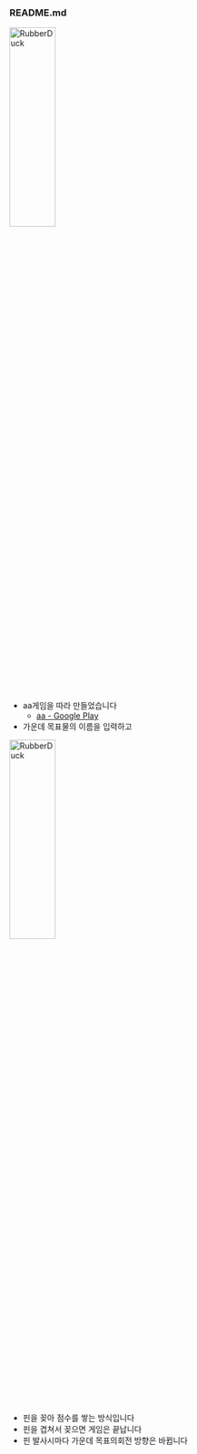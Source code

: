 ### README.md

<img src="https://postfiles.pstatic.net/MjAxOTEyMDRfMTA2/MDAxNTc1NDAyNzY1MTEx.Mlso6JG1rLFnmorDITUkY2sovAIF3BSqb-t6u4Ok99Ug.Z1mCo-otnVwOLmIjAXFfJD-sn0UZixXoH7VFfYhH78sg.PNG.whdals410/aa_2.png?type=w773" width="40%" height="30%" title="px(픽셀) 크기 설정" alt="RubberDuck"></img>

+ aa게임을 따라 만들었습니다
  + [aa - Google Play](https://play.google.com/store/apps/details?id=com.aa.generaladaptiveapps&hl=ko)
+ 가운데 목표물의 이름을 입력하고

<img src="https://postfiles.pstatic.net/MjAxOTEyMDRfMTY5/MDAxNTc1NDAyNzY1Njg1.f_w5HEZG952FVydm-syaUzwz6h6Fha1STxiyzN59mucg.iJtY3jwumop9K8fhGJeEQY0QRn-3TLJJj2WwLWSDso0g.PNG.whdals410/aa_1.png?type=w773" width="40%" height="30%" title="px(픽셀) 크기 설정" alt="RubberDuck"></img>

+ 핀을 꽂아 점수를 쌓는 방식입니다
+ 핀을 겹쳐서 꽂으면 게임은 끝납니다
+ 핀 발사시마다 가운데 목표의회전 방향은 바뀝니다
